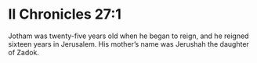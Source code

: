 # II Chronicles 27:1

Jotham was twenty-five years old when he began to reign, and he reigned sixteen years in Jerusalem. His mother’s name was Jerushah the daughter of Zadok.
